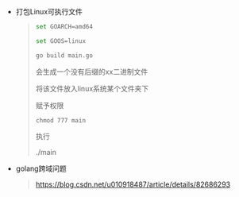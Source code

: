 * 打包Linux可执行文件

  >```bash
  >set GOARCH=amd64
  >
  >set GOOS=linux
  >
  >go build main.go
  >```
  >
  >会生成一个没有后缀的xx二进制文件
  >
  >将该文件放入linux系统某个文件夹下
  >
  >赋予权限
  >
  >`chmod 777 main`
  >
  >执行
  >
  >./main
  >
  >

* golang跨域问题

  > https://blog.csdn.net/u010918487/article/details/82686293

